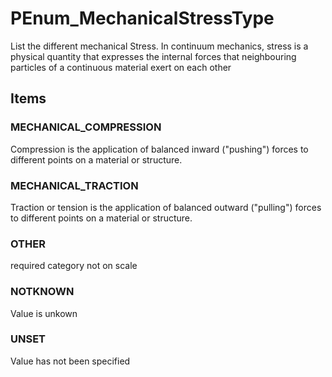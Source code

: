 # PEnum_MechanicalStressType

List the different mechanical Stress. In continuum mechanics, stress is a physical quantity that expresses the internal forces that neighbouring particles of a continuous material exert on each other

## Items

### MECHANICAL_COMPRESSION
Compression is the application of balanced inward ("pushing") forces to different points on a material or structure.

### MECHANICAL_TRACTION
Traction or tension is the application of balanced outward ("pulling") forces to different points on a material or structure.

### OTHER
required category not on scale

### NOTKNOWN
Value is unkown

### UNSET
Value has not been specified
